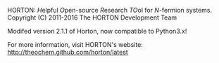 HORTON: *H*elpful *O*pen-source *R*esearch *TO*ol for *N*-fermion systems.
Copyright (C) 2011-2016 The HORTON Development Team

Modifed version 2.1.1 of Horton, now compatible to Python3.x!

For more information, visit HORTON's website: http://theochem.github.com/horton/latest
